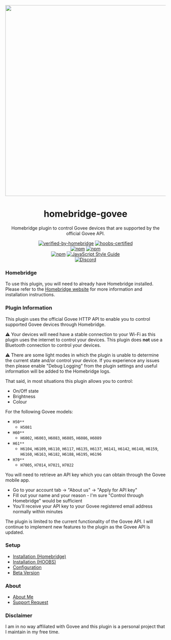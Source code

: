 <p align="center">
   <a href="https://github.com/homebridge/verified/blob/master/verified-plugins.json"><img src="https://user-images.githubusercontent.com/43026681/93664399-944e7780-fa66-11ea-8c5f-21b98d4532ce.png" width="600px"></a>
</p>
<span align="center">
  
# homebridge-govee 

 Homebridge plugin to control Govee devices that are supported by the official Govee API.
 
 [![verified-by-homebridge](https://badgen.net/badge/homebridge/verified/purple)](https://github.com/homebridge/homebridge/wiki/Verified-Plugins)
 [![hoobs-certified](https://badgen.net/badge/HOOBS/Certified/yellow)](https://plugins.hoobs.org/plugin/homebridge-govee)   
 [![npm](https://img.shields.io/npm/v/homebridge-govee/latest?label=latest)](https://www.npmjs.com/package/homebridge-govee)
 [![npm](https://img.shields.io/npm/v/homebridge-govee/beta?label=beta)](https://github.com/bwp91/homebridge-govee/wiki/Beta-Version)   
 [![npm](https://img.shields.io/npm/dt/homebridge-govee)](https://www.npmjs.com/package/homebridge-govee)
 [![JavaScript Style Guide](https://img.shields.io/badge/code_style-standard-brightgreen.svg)](https://standardjs.com)   
 [![Discord](https://img.shields.io/discord/432663330281226270?color=728ED5&logo=discord&label=discord)](https://discord.com/channels/432663330281226270/742733745743855627)

</span>

### Homebridge
To use this plugin, you will need to already have Homebridge installed. Please refer to the [Homebridge website](https://homebridge.io) for more information and installation instructions.

### Plugin Information
This plugin uses the official Govee HTTP API to enable you to control supported Govee devices through Homebridge.

⚠️ Your devices will need have a stable connection to your Wi-Fi as this plugin uses the internet to control your devices. This plugin does **not** use a Bluetooth connection to control your devices.

⚠️ There are some light modes in which the plugin is unable to determine the current state and/or control your device. If you experience any issues then please enable "Debug Logging" from the plugin settings and useful information will be added to the Homebridge logs.

That said, in most situations this plugin allows you to control:

* On/Off state
* Brightness
* Colour

For the following Govee models:

* `H50**`
  * `H5081`
* `H60**`
  * `H6002`, `H6003`, `H6083`, `H6085`, `H6086`, `H6089` 
* `H61**`
  * `H6104`, `H6109`, `H6110`, `H6117`, `H6135`, `H6137`, `H6141`, `H6142`, `H6148`, `H6159`, `H6160`, `H6163`, `H6182`, `H6188`, `H6195`, `H6196`
* `H70**`
  * `H7005`, `H7014`, `H7021`, `H7022` 

You will need to retrieve an API key which you can obtain through the Govee mobile app.
* Go to your account tab → "About us" → "Apply for API key"
* Fill out your name and your reason - I'm sure "Control through Homebridge" would be sufficient
* You'll receive your API key to your Govee registered email address normally within minutes

The plugin is limited to the current functionality of the Govee API. I will continue to implement new features to the plugin as the Govee API is updated.

### Setup
* [Installation (Homebridge)](https://github.com/bwp91/homebridge-govee/wiki/Installation-(Homebridge))
* [Installation (HOOBS)](https://github.com/bwp91/homebridge-govee/wiki/Installation-(HOOBS))
* [Configuration](https://github.com/bwp91/homebridge-govee/wiki/Configuration)
* [Beta Version](https://github.com/bwp91/homebridge-govee/wiki/Beta-Version)

### About
* [About Me](https://github.com/sponsors/bwp91)
* [Support Request](https://github.com/bwp91/homebridge-govee/issues/new/choose)

### Disclaimer
I am in no way affiliated with Govee and this plugin is a personal project that I maintain in my free time.
